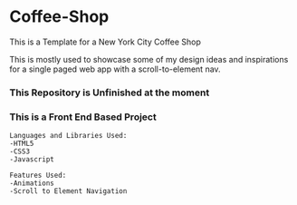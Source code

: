 # Coffee-Shop

This is a Template for a New York City Coffee Shop

This is mostly used to showcase some of my design ideas and inspirations for a single paged web app with a scroll-to-element nav.

<h3>This Repository is Unfinished at the moment</h3>

<h3>This is a Front End Based Project</h3>


```
Languages and Libraries Used:
-HTML5
-CSS3
-Javascript
```


```
Features Used:
-Animations
-Scroll to Element Navigation
```
